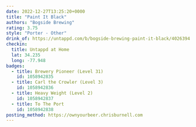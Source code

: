 ```yaml
---
date: 2022-12-27T13:25:20+0000
title: "Paint It Black"
authors: "Bogside Brewing"
rating: 3.75
style: "Porter - Other"
drink_of: https://untappd.com/b/bogside-brewing-paint-it-black/4026394
checkin:
  title: Untappd at Home
  lat: 34.235
  long: -77.948
badges:
  - title: Brewery Pioneer (Level 31)
    id: 1058942835
  - title: Carl the Crowler (Level 3)
    id: 1058942836
  - title: Heavy Weight (Level 2)
    id: 1058942837
  - title: To The Port
    id: 1058942838
posting_method: https://ownyourbeer.chrisburnell.com
---
```

